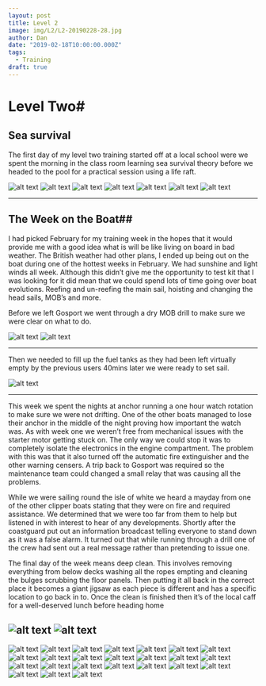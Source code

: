 ```yaml
---
layout: post
title: Level 2 
image: img/L2/L2-20190228-28.jpg
author: Dan
date: "2019-02-18T10:00:00.000Z"
tags:
  - Training
draft: true
---
```


# Level Two#

## Sea survival

The first day of my level two training started off at a local school were we spent the morning in the class room learning sea survival theory before we headed to the pool for a practical session using a life raft. 

![alt text](img/L2/L2-20190228-4.jpg)
![alt text](img/L2/L2-20190228-5.jpg)
![alt text](img/L2/L2-20190228-1.jpg)
![alt text](img/L2/L2-20190228-2.jpg)
![alt text](img/L2/L2-20190228-7.jpg)
![alt text](img/L2/L2-20190228-3.jpg)
![alt text](img/L2/L2-20190228-6.jpg)

---
## The Week on the Boat##

I had picked February for my training week in the hopes that it would provide me with a good idea what is will be like living on board in bad weather. The British weather had other plans, I ended up being out on the boat during one of the hottest weeks in February. We had sunshine and light winds all week. Although this didn’t give me the opportunity to test kit that I was looking for it did mean that we could spend lots of time going over boat evolutions. Reefing and un-reefing the main sail, hoisting and changing the head sails, MOB’s and more. 

Before we left Gosport we went through a dry MOB drill to make sure we were clear on what to do. 

![alt text](img/L2/L2-20190228-9.jpg)
![alt text](img/L2/L2-20190228-10.jpg)

---
Then we needed to fill up the fuel tanks as they had been left virtually empty by the previous users 40mins later we were ready to set sail.

![alt text](img/L2/L2-20190228-11.jpg)

---

This week we spent the nights at anchor running a one hour watch rotation to make sure we were not drifting. One of the other boats managed to lose their anchor in the middle of the night proving how important the watch was. 
As with week one we weren’t free from mechanical issues with the starter motor getting stuck on. The only way we could stop it was to completely isolate the electronics in the engine compartment. The problem with this was that it also turned off the automatic fire extinguisher and the other warning censers. A trip back to Gosport was required so the maintenance team could changed a small relay that was causing all the problems.  

While we were sailing round the isle of white we heard a mayday from one of the other clipper boats stating that they were on fire and required assistance. We determined that we were too far from them to help but listened in with interest to hear of any developments. Shortly after the coastguard put out an information broadcast telling everyone to stand down as it was a false alarm. It turned out that while running through a drill one of the crew had sent out a real message rather than pretending to issue one. 

The final day of the week means deep clean. This involves removing everything from below decks washing all the ropes empting and cleaning the bulges scrubbing the floor panels. Then putting it all back in the correct place it becomes a giant jigsaw as each piece is different and has a specific location to go back in to.  Once the clean is finished then it’s of the local caff for a well-deserved lunch before heading home 

![alt text](img/L2/L2-20190228-27.jpg)
![alt text](img/L2/L2-20190228-20.jpg)
---

![alt text](img/L2/L2-20190228-8.jpg "checking the day tank")
![alt text](img/L2/L2-20190228-12.jpg)
![alt text](img/L2/L2-20190228-13.jpg)
![alt text](img/L2/L2-20190228-14.jpg)
![alt text](img/L2/L2-20190228-15.jpg "hauling up the anchor")
![alt text](img/L2/L2-20190228-16.jpg)
![alt text](img/L2/L2-20190228-28.jpg)
![alt text](img/L2/L2-20190228-17.jpg)
![alt text](img/L2/L2-20190228-18.jpg)
![alt text](img/L2/L2-20190228-19.jpg)
![alt text](img/L2/L2-20190228-21.jpg)
![alt text](img/L2/L2-20190228-22.jpg)
![alt text](img/L2/L2-20190228-23.jpg)
![alt text](img/L2/L2-20190228-24.jpg "replacing a damaged hand on one of the foresails")
![alt text](img/L2/L2-20190228-25.jpg)
![alt text](img/L2/L2-20190228-26.jpg)
![alt text](img/L2/L2-20190228-29.jpg)
![alt text](img/L2/L2-20190228-30.jpg)
![alt text](img/L2/L2-20190228-31.jpg)
![alt text](img/L2/L2-20190228-32.jpg)
![alt text](img/L2/L2-20190228-33.jpg "bob trying to escape over the side")
![alt text](img/L2/L2-20190228-34.jpg)
![alt text](img/L2/L2-20190228-35.jpg)
![alt text](img/L2/L2-20190228-36.jpg) 

